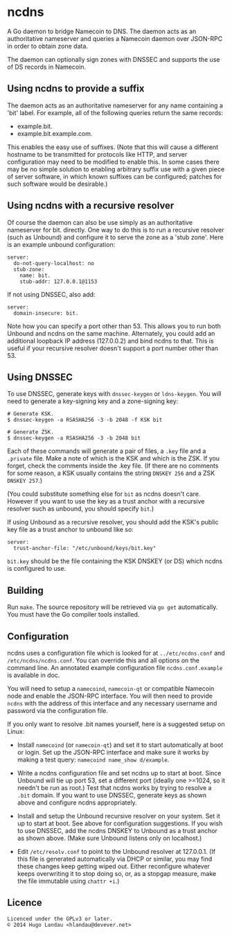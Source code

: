 ncdns
=====

A Go daemon to bridge Namecoin to DNS. The daemon acts as an authoritative
nameserver and queries a Namecoin daemon over JSON-RPC in order to obtain zone
data.

The daemon can optionally sign zones with DNSSEC and supports the use of DS
records in Namecoin.

Using ncdns to provide a suffix
-------------------------------
The daemon acts as an authoritative nameserver for any name containing a 'bit'
label. For example, all of the following queries return the same records:

  - example.bit.
  - example.bit.example.com.

This enables the easy use of suffixes. (Note that this will cause a different
hostname to be transmitted for protocols like HTTP, and server configuration
may need to be modified to enable this. In some cases there may be no simple
solution to enabling arbitrary suffix use with a given piece of server
software, in which known suffixes can be configured; patches for such software
would be desirable.)

Using ncdns with a recursive resolver
-------------------------------------
Of course the daemon can also be use simply as an authoritative nameserver for
bit. directly. One way to do this is to run a recursive resolver (such as
Unbound) and configure it to serve the zone as a 'stub zone'. Here is an example
unbound configuration:

    server:
      do-not-query-localhost: no
      stub-zone:
        name: bit.
        stub-addr: 127.0.0.1@1153

If not using DNSSEC, also add:

    server:
      domain-insecure: bit.

Note how you can specify a port other than 53. This allows you to run both
Unbound and ncdns on the same machine. Alternately, you could add an additional
loopback IP address (127.0.0.2) and bind ncdns to that. This is useful if your
recursive resolver doesn't support a port number other than 53.

Using DNSSEC
------------
To use DNSSEC, generate keys with `dnssec-keygen` or `ldns-keygen`. You will need
to generate a key-signing key and a zone-signing key:

    # Generate KSK.
    $ dnssec-keygen -a RSASHA256 -3 -b 2048 -f KSK bit

    # Generate ZSK.
    $ dnssec-keygen -a RSASHA256 -3 -b 2048 bit

Each of these commands will generate a pair of files, a `.key` file and a
`.private` file.  Make a note of which is the KSK and which is the ZSK. If you
forget, check the comments inside the .key file. (If there are no comments for
some reason, a KSK usually contains the string `DNSKEY 256` and a ZSK
`DNSKEY 257`.)

(You could substitute something else for `bit` as ncdns doesn't care. However
if you want to use the key as a trust anchor with a recursive resolver such as
unbound, you should specify `bit`.)

If using Unbound as a recursive resolver, you should add the KSK's public key file
as a trust anchor to unbound like so:

    server:
      trust-anchor-file: "/etc/unbound/keys/bit.key"

`bit.key` should be the file containing the KSK DNSKEY (or DS) which ncdns is
configured to use.

Building
--------
Run `make`. The source repository will be retrieved via `go get` automatically. You must have the Go compiler tools installed.

Configuration
-------------
ncdns uses a configuration file which is looked for at `../etc/ncdns.conf` and
`/etc/ncdns/ncdns.conf`. You can override this and all options on the command
line. An annotated example configuration file `ncdns.conf.example` is available
in doc.

You will need to setup a `namecoind`, `namecoin-qt` or compatible Namecoin node
and enable the JSON-RPC interface. You will then need to provide `ncdns` with
the address of this interface and any necessary username and password via the
configuration file.

If you only want to resolve .bit names yourself, here is a suggested setup on
Linux:

  - Install `namecoind` (or `namecoin-qt`) and set it to start automatically
    at boot or login. Set up the JSON-RPC interface and make sure it works
    by making a test query: `namecoind name_show d/example`.

  - Write a ncdns configuration file and set ncdns up to start at boot.
    Since Unbound will tie up port 53, set a different port (ideally one >=1024,
    so it needn't be run as root.) Test that ncdns works by trying to resolve
    a `.bit` domain. If you want to use DNSSEC, generate keys as shown above
    and configure ncdns appropriately.

  - Install and setup the Unbound recursive resolver on your system. Set it up
    to start at boot. See above for configuration suggestions. If you wish to
    use DNSSEC, add the ncdns DNSKEY to Unbound as a trust anchor as shown
    above. (Make sure Unbound listens only on localhost.)

  - Edit `/etc/resolv.conf` to point to the Unbound resolver at 127.0.0.1.
    (If this file is generated automatically via DHCP or similar, you may
     find these changes keep getting wiped out. Either reconfigure whatever
     keeps overwriting it to stop doing so, or, as a stopgap measure, make
     the file immutable using `chattr +i`.)

Licence
-------
    Licenced under the GPLv3 or later.
    © 2014 Hugo Landau <hlandau@devever.net>
